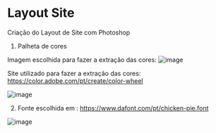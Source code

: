 # Layout Site
Criação do Layout de Site com Photoshop

1) Palheta de cores

Imagem escolhida para fazer a extração das cores:
![image](https://user-images.githubusercontent.com/91228322/140389022-4ecc9688-d0fa-4c1d-ab85-a59ad79532d9.png)

Site utilizado para fazer a extração das cores: 
https://color.adobe.com/pt/create/color-wheel

![image](https://user-images.githubusercontent.com/91228322/140389438-784f57a9-f1ac-4f00-a3ac-e1a4ebf87d12.png)

2) Fonte escolhida em : https://www.dafont.com/pt/chicken-pie.font

![image](https://user-images.githubusercontent.com/91228322/140389554-d90b6455-8da3-4f91-8470-33e84835a949.png)
